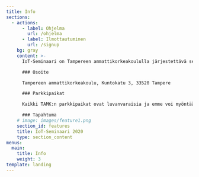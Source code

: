 ```yaml
---
title: Info
sections:
  - actions:
      - label: Ohjelma
        url: /ohjelma
      - label: Ilmottautuminen
        url: /signup
    bg: gray
    content: >-
      IoT-Seminaari on Tampereen ammattikorkeakoululla järjestettävä seminaaritapahtuma, joka kerää yhteen alan yrityksiä, asiantuntijoita ja opiskelijoita. Seminaarin järjestää Tampereen ammattikorkeakoulun ainejärjestö Source Ry. Tänä vuonna seminaaria sponsoroi ALSO Finland Oy.

      ### Osoite

      Tampereen ammattikorkeakoulu, Kuntokatu 3, 33520 Tampere 

      ### Parkkipaikat

      Kaikki TAMK:n parkkipaikat ovat luvanvaraisia ja emme voi myöntää parkkilupia niihin ulkopuolisen valvonnan vuoksi. IoT-Seminaari ei vastaa väärin parkkeeratuista ajoneuvoista tai mahdollisista sakoista. Suosittelemme julkisen liikenteen hyödyntämistä seminaariin saapuville.

      ### Tapahtuma
    # image: images/feature1.png
    section_id: features
    title: IoT-Seminaari 2020
    type: section_content
menus:
  main:
    title: Info
    weight: 3
template: landing
---
```


